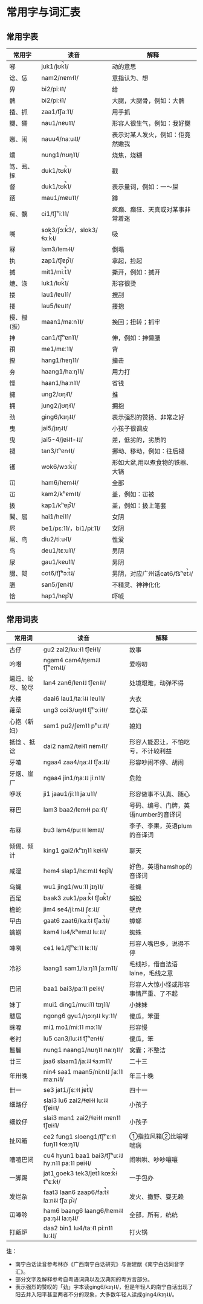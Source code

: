 # 常用字与词汇表

## 常用字表

常用字 |	读音 |	解释
---|---|---
喐 |	juk1/jʊk̚˥/ |	动的意思
谂、恁 |	nam2/nɐm˧˥/ |	意指认为、想
畀 |	bi2/piː˧˥/ |	给
髀 |	bi2/piː˧˥/ |	大腿，大腿骨，例如：大髀
揸、抓 |	zaa1/t͡ʃaː˥˥/ |	用手抓
嬲、獳 |	nau1/nɐu˥˥/ |	形容人很生气，例如：我好嬲
嫐、闹 |	nauu4/naːu˨˩/ |	表示对某人发火，例如：佢竟然嫐我
燶 |	nung1/nʊŋ˥˥/ |	烧焦，烧糊
笃、厾、㧻 |	duk1/tʊk̚˥/ |	戳
督 |	duk1/tʊk̚˥/ |	表示量词，例如：一～屎
踎 |	mau1/mɐu˥˥/ |	蹲
痴、黐 |	ci1/t͡ʃʰiː˥˥/ |	疯癫、癫狂、天真或对某事非常着迷
嗍 |	sok3/ʃɔːk̚3/，slok3/ɬɔːk̚˧/ |	吸
冧 |	lam3/lɐm˧˧/ |	倒塌
执 |	zap1/t͡ʃɐp̚˥/ |	拿起，捡起
搣 |	mit1/miːt̚˥/ |	撕开，例如：搣开
熝、淥 |	luk1/lʊk̚˥/ |	形容很烫
搂 |	lau1/lɐu˥˥/ |	搜刮
搂 |	lau5/lɐu˨˦/ |	搂抱
摱、𢺳(扳) |	maan1/maːn˥˥/ |	挽回；扭转；抓牢
抻 |	can1/t͡ʃʰɐn˥˥/ |	伸，例如：抻懒腰
孭 |	me1/mɛː˥˥/ |	背
摼 |	hang1/hɐŋ˥˥/ |	撞击
夯 |	haang1/haːŋ˥˥/ |	用力打
悭 |	haan1/haːn˥˥/ |	省钱
擁 |	ung2/ʊŋ˧˥/ |	推
拥 |	jung2/jʊŋ˧˥/ |	拥抱
劲 |	ging6/kɪŋ˨˨/ |	表示强烈的赞扬、非常之好
曳 |	jai5/jɪŋ˨˦/ |	小孩子很调皮
曳 |	jai5-4/jɐi˨˦-˨˩/ |	差，低劣的，劣质的
褪 |	tan3/tʰɐn˧˧/ |	挪动、移动，例如：往后褪
镬 |	wok6/wɔːk̚˨/ |	形如大盆,用以煮食物的铁器、大锅
冚 |	ham6/hɐm˨˨/ |	全部
冚 |	kam2/kʰɐm˧˥/ |	盖，例如：冚被
扱 |	kap1/kʰɐp̚˥/ |	盖，例如：扱上笔套
閪、㞓 |	hai1/hɐi˥˥/ |	女阴
屄 |	be1/pɛː˥˥/，bi1/piː˥˥/ |	女阴
屌、鸟 |	diu2/tiːu˧˥/ |	性爱
鸟 |	deu1/tɛːu˥˥/ |	男阴
㞗 |	gau1/kɐu˥˥/ |	男阴
腏、𨳍 |	cot6/t͡ʃʰɔːt̚˨/ |	男阴，对应广州话cat6/t͡sʰɐt̚˨/
脤 |	san5/ʃɐn˨˦/ |	不精灵、神神化化
恰 |	hap1/hɐp̚˥/ |	吓唬


## 常用词表

常用词 |	读音 |	解释
---|---|---
古仔 |	gu2 zai2/kuː˧˥ t͡ʃɐi˧˥/ |	故事
吟噆 |	ngam4 cam4/ŋɐm˨˩ t͡ʃʰɐm˨˩/ |	爱唠叨
遴迍、论尽、轮尽 |	lan4 zan6/lɐn˨˩ t͡ʃɐn˨˨/ |	处境艰难，动弹不得
大褛 |	daai6 lau1/taːi˨˨ lɐu˥˥/ |	大衣
蕹菜 |	ung3 coi3/ʊŋ˧˧ t͡ʃʰɔːi˧˧/ |	空心菜
心抱（新妇） |	sam1 pu2/ʃɐm˥˥ pʰuː˨˦/ |	媳妇
抵惗 、抵谂 |	dai2 nam2/tɐi˧˥ nɐm˧˥/ |	形容人能忍让，不怕吃亏，不计较利益
牙喳 |	ngaa4 zaa4/ŋaː˨˩ t͡ʃaː˨˩/ |	形容吵闹不停、胡闹
牙烟、崖厂 |	ngaa4 jin1/ŋaː˨˩ jiːn˥˥/ |	危险
咿㕭 |	ji1 jaau1/jiː˥˥ jaːu˥˥/ |	形容做事不认真、随心
冧巴 |	lam3 baa2/lɐm˧˧ paː˧˥/ |	号码、编号、门牌，英语number的音译词
布冧 |	bu3 lam4/puː˧˧ lɐm˨˩/ |	李子、李果，英语plum的音译词
倾偈、倾计 |	king1 gai2/kʰɪŋ˥˥ kɐi˧˥/ |	聊天
咸湿 |	hem4 slap1/hɛːm˨˩ ɬɐp̚˥/ |	好色，英语hamshop的音译词
乌蝇 |	wu1 jing1/wuː˥˥ jɪŋ˥˥/ |	苍蝇
百足 |	baak3 zuk1/paːk̚˧ t͡ʃʊk̚˥/ |	蜈蚣
檐蛇 |	jim4 se4/jiːm˨˩ ʃɛː˨˩/ |	壁虎
曱甴 |	gaat6 zaat6/kaːt̚˨ t͡ʃaːt̚˨/ |	蟑螂
蠄蟧 |	kam4 lu4/kʰɐm˨˩ luː˨˩/ |	蜘蛛
唓咧 |	ce1 le1/t͡ʃʰɛː˥˥ lɛː˥˥/ |	形容人嘴巴多，说得不停
冷衫 |	laang1 sam1/laːŋ˥˥ ʃaːm˥˥/ |	毛线衫，借自法语laine，毛线之意
巴闭 |	baa1 bai3/paː˥˥ pɐi˧˧/ |	形容人大惊小怪或形容事情严重、了不起
妹丁 |	mui1 ding1/muːi˥˥ tɪŋ˥˥/ |	小妹妹
戆居 |	ngong6 gyu1/ŋɔːŋ˨˨ kyː˥˥/ |	傻瓜，笨蛋
眯嚤 |	mi1 mo1/miː˥˥ mɔː˥˥/ |	形容慢
老衬 |	lu5 can3/luː˨˦ t͡ʃʰɐn˧˧/ |	傻瓜，笨
鬞鬤 |	nung1 naang1/nʊŋ˥˥ naːŋ˥˥/ |	窝囊；不整洁
廿三 |	jaa6 slaam1/jaː˨˨ ɬaːm˥˥/ |	二十三
年卅晚 |	nin4 saa1 maan5/niːn˨˩ ʃaː˥˥ maːn˨˦/ |	年三十晚
卌一 |	se3 jat1/ʃɛː˧˧ jɐt̚˥/ |	四十一
细路仔 |	slai3 lu6 zai2/ɬɐi˧˧ luː˨˨ t͡ʃɐi˧˥/ |	小孩子
细蚊仔 |	slai3 man1 zai2/ɬɐi˧˧ mɐn˥˥ t͡ʃɐi˧˥/ |	小孩子
扯风箱 |	ce2 fung1 sloeng1/t͡ʃʰɛː˧˥ fʊŋ˥˥ ɬœːŋ˥˥/ |	①指拉风箱②比喻哮喘病
嘈喧巴闭 |	cu4 hyun1 baa1 bai3/t͡ʃʰuː˨˩ hyːn˥˥ paː˥˥ pɐi˧˧/ |	闹哄哄、吵吵嚷嚷
一脚踢 |	jat1 goek3 tek3/jɐt̚˥ kœːk̚˧ tʰɛːk̚˧/ |	一手包办
发烂杂 |	faat3 laan6 zaap6/faːt̚˧ laːn˨˨ t͡ʃaːp̚˨/ |	发火、撒野、耍无赖
冚唪唥 |	ham6 baang6 laang6/hɐm˨˨ paːŋ˨˨ laːŋ˨˨/ |	全部，所有，统统
打甂炉 |	daa2 bin1 lu4/taː˧˥ piːn˥˥ luː˨˩/ |	打火锅


**注：**
- 南宁白话读音参考林亦《广西南宁白话研究》与谢建猷《南宁白话同音字汇》。
- 部分文字及解释参考自粤语词典以及汉典网的粤方言部分。
- 表示强烈的赞叹的「劲」字本读ging6/kɪŋ˨˨/，但是年轻人的南宁白话出现了阳去并入阳平甚至两者不分的现象，大多数年轻人读成ging4/kɪŋ˨˩/。
